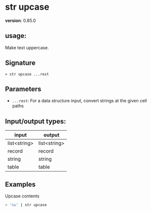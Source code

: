# str upcase

**version**: 0.85.0

## **usage**:

Make text uppercase.

## Signature

`> str upcase ...rest`

## Parameters

- `...rest`: For a data structure input, convert strings at the given cell paths

## Input/output types:

| input          | output         |
| -------------- | -------------- |
| list\<string\> | list\<string\> |
| record         | record         |
| string         | string         |
| table          | table          |

## Examples

Upcase contents

```bash
> 'nu' | str upcase
```
